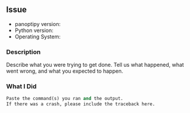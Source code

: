 ## Issue

- panoptipy version:
- Python version:
- Operating System:

### Description

Describe what you were trying to get done.
Tell us what happened, what went wrong, and what you expected to happen.

### What I Did

```python
Paste the command(s) you ran and the output.
If there was a crash, please include the traceback here.
```
